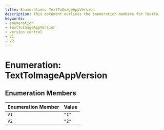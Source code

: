 ```yaml
---
title: Enumeration: TextToImageAppVersion
description: This document outlines the enumeration members for TextToImageAppVersion, listing available versions and their corresponding values.
keywords:
- enumeration
- TextToImageAppVersion
- version control
- V1
- V2
---
```


# Enumeration: TextToImageAppVersion

## Enumeration Members

| Enumeration Member | Value |
| ------ | ------ |
| `V1` | `"1"` |
| `V2` | `"2"` |
